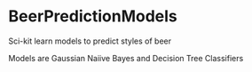 # BeerPredictionModels
Sci-kit learn models to predict styles of beer

Models are Gaussian Naiive Bayes and Decision Tree Classifiers
